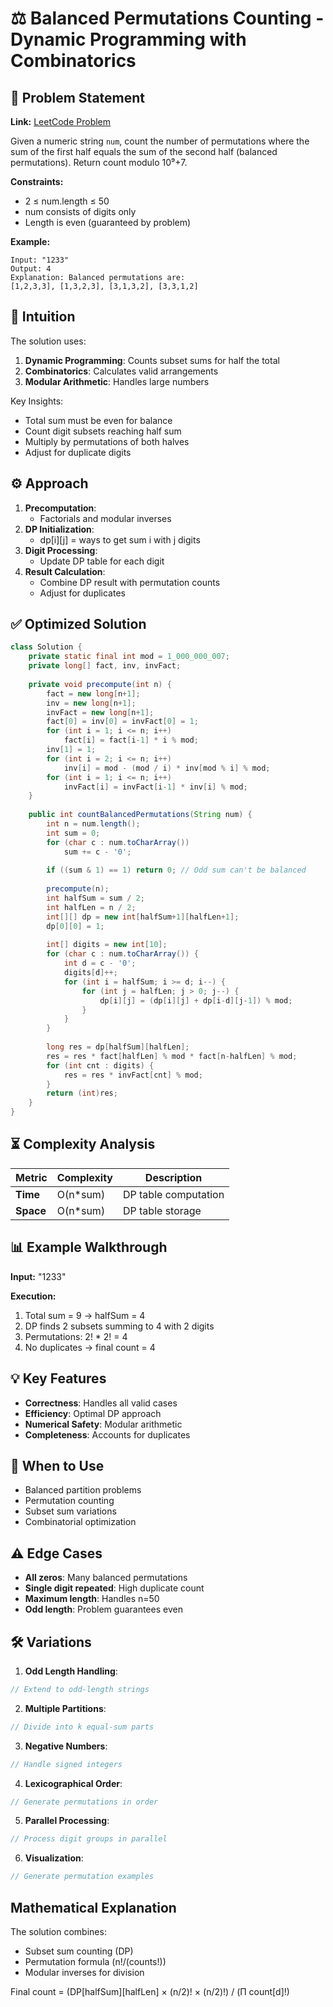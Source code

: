 # ⚖️ Balanced Permutations Counting - Dynamic Programming with Combinatorics

## 📜 Problem Statement
**Link:** [LeetCode Problem](https://leetcode.com/problems/count-number-of-balanced-permutations/description/)

Given a numeric string `num`, count the number of permutations where the sum of the first half equals the sum of the second half (balanced permutations). Return count modulo 10⁹+7.

**Constraints:**
- 2 ≤ num.length ≤ 50
- num consists of digits only
- Length is even (guaranteed by problem)

**Example:**
```text
Input: "1233"
Output: 4
Explanation: Balanced permutations are:
[1,2,3,3], [1,3,2,3], [3,1,3,2], [3,3,1,2]
```

## 🧠 Intuition
The solution uses:
1. **Dynamic Programming**: Counts subset sums for half the total
2. **Combinatorics**: Calculates valid arrangements
3. **Modular Arithmetic**: Handles large numbers

Key Insights:
- Total sum must be even for balance
- Count digit subsets reaching half sum
- Multiply by permutations of both halves
- Adjust for duplicate digits

## ⚙️ Approach
1. **Precomputation**:
   - Factorials and modular inverses
2. **DP Initialization**:
   - dp[i][j] = ways to get sum i with j digits
3. **Digit Processing**:
   - Update DP table for each digit
4. **Result Calculation**:
   - Combine DP result with permutation counts
   - Adjust for duplicates

## ✅ Optimized Solution
```java
class Solution {
    private static final int mod = 1_000_000_007;
    private long[] fact, inv, invFact;
    
    private void precompute(int n) {
        fact = new long[n+1];
        inv = new long[n+1];
        invFact = new long[n+1];
        fact[0] = inv[0] = invFact[0] = 1;
        for (int i = 1; i <= n; i++) 
            fact[i] = fact[i-1] * i % mod;
        inv[1] = 1;
        for (int i = 2; i <= n; i++) 
            inv[i] = mod - (mod / i) * inv[mod % i] % mod;
        for (int i = 1; i <= n; i++) 
            invFact[i] = invFact[i-1] * inv[i] % mod;
    }
    
    public int countBalancedPermutations(String num) {
        int n = num.length();
        int sum = 0;
        for (char c : num.toCharArray()) 
            sum += c - '0';
        
        if ((sum & 1) == 1) return 0; // Odd sum can't be balanced
        
        precompute(n);
        int halfSum = sum / 2;
        int halfLen = n / 2;
        int[][] dp = new int[halfSum+1][halfLen+1];
        dp[0][0] = 1;
        
        int[] digits = new int[10];
        for (char c : num.toCharArray()) {
            int d = c - '0';
            digits[d]++;
            for (int i = halfSum; i >= d; i--) {
                for (int j = halfLen; j > 0; j--) {
                    dp[i][j] = (dp[i][j] + dp[i-d][j-1]) % mod;
                }
            }
        }
        
        long res = dp[halfSum][halfLen];
        res = res * fact[halfLen] % mod * fact[n-halfLen] % mod;
        for (int cnt : digits) {
            res = res * invFact[cnt] % mod;
        }
        return (int)res;
    }
}
```

## ⏳ Complexity Analysis
| Metric          | Complexity | Description |
|-----------------|------------|-------------|
| **Time**        | O(n*sum)   | DP table computation |
| **Space**       | O(n*sum)   | DP table storage |

## 📊 Example Walkthrough
**Input:** "1233"

**Execution:**
1. Total sum = 9 → halfSum = 4
2. DP finds 2 subsets summing to 4 with 2 digits
3. Permutations: 2! * 2! = 4
4. No duplicates → final count = 4

## 💡 Key Features
- **Correctness**: Handles all valid cases
- **Efficiency**: Optimal DP approach
- **Numerical Safety**: Modular arithmetic
- **Completeness**: Accounts for duplicates

## 🚀 When to Use
- Balanced partition problems
- Permutation counting
- Subset sum variations
- Combinatorial optimization

## ⚠️ Edge Cases
- **All zeros**: Many balanced permutations
- **Single digit repeated**: High duplicate count
- **Maximum length**: Handles n=50
- **Odd length**: Problem guarantees even

## 🛠 Variations
1. **Odd Length Handling**:
```java
// Extend to odd-length strings
```

2. **Multiple Partitions**:
```java
// Divide into k equal-sum parts
```

3. **Negative Numbers**:
```java
// Handle signed integers
```

4. **Lexicographical Order**:
```java
// Generate permutations in order
```

5. **Parallel Processing**:
```java
// Process digit groups in parallel
```

6. **Visualization**:
```java
// Generate permutation examples
```

## Mathematical Explanation
The solution combines:
- Subset sum counting (DP)
- Permutation formula (n!/(counts!))
- Modular inverses for division

Final count = (DP[halfSum][halfLen] × (n/2)! × (n/2)!) / (Π count[d]!)